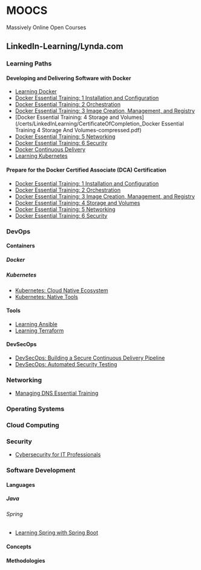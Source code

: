 # MOOCS
Massively Online Open Courses

## LinkedIn-Learning/Lynda.com

### Learning Paths

#### Developing and Delivering Software with Docker

- [Learning Docker](https://github.com/vkoukoutsas/moocs/blob/master/certs/LinkedInLearning/CertificateOfCompletion_Learning%20Docker%202-compressed.pdf)
- [Docker Essential Training: 1 Installation and Configuration](https://github.com/vkoukoutsas/moocs/blob/master/certs/LinkedInLearning/CertificateOfCompletion_Docker%20Essential%20Training%201%20Installation%20And%20Configuration%20(1)-compressed.pdf)
- [Docker Essential Training: 2 Orchestration](https://github.com/vkoukoutsas/moocs/blob/master/certs/LinkedInLearning/CertificateOfCompletion_Docker%20Essential%20Training%202%20Orchestration-compressed.pdf)
- [Docker Essential Training: 3 Image Creation, Management, and Registry](https://github.com/vkoukoutsas/moocs/blob/master/certs/LinkedInLearning/CertificateOfCompletion_Docker%20Essential%20Training%203%20Image%20Creation%20Management%20And%20Registry-compressed.pdf)
- [Docker Essential Training: 4 Storage and Volumes](/certs/LinkedInLearning/CertificateOfCompletion_Docker Essential Training 4 Storage And Volumes-compressed.pdf)
- [Docker Essential Training: 5 Networking]()
- [Docker Essential Training: 6 Security]()
- [Docker Continuous Delivery]()
- [Learning Kubernetes]()

#### Prepare for the Docker Certified Associate (DCA) Certification

- [Docker Essential Training: 1 Installation and Configuration]()
- [Docker Essential Training: 2 Orchestration]()
- [Docker Essential Training: 3 Image Creation, Management, and Registry]()
- [Docker Essential Training: 4 Storage and Volumes]()
- [Docker Essential Training: 5 Networking]()
- [Docker Essential Training: 6 Security]()

### DevOps

#### Containers

##### Docker

##### Kubernetes

- [Kubernetes: Cloud Native Ecosystem]()
- [Kubernetes: Native Tools]()

#### Tools

- [Learning Ansible]()
- [Learning Terraform]()

#### DevSecOps

- [DevSecOps: Building a Secure Continuous Delivery Pipeline]()
- [DevSecOps: Automated Security Testing]()

### Networking

- [Managing DNS Essential Training]()

### Operating Systems

### Cloud Computing

### Security

- [Cybersecurity for IT Professionals]()

### Software Development

#### Languages

##### Java

###### Spring

- [Learning Spring with Spring Boot]()

#### Concepts

#### Methodologies
